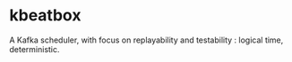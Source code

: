 # kbeatbox
A Kafka scheduler, with focus on replayability and testability : logical time, deterministic.
